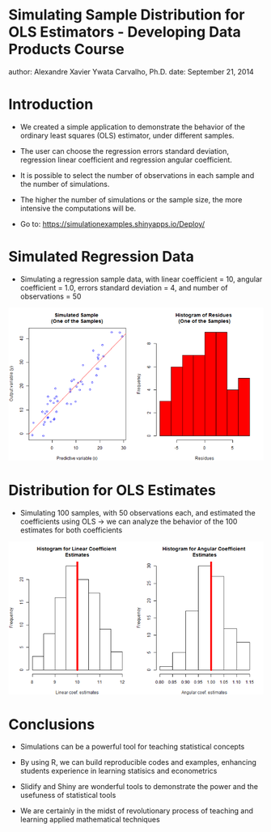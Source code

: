 Simulating Sample Distribution for OLS Estimators - Developing Data Products Course
========================================================
author: Alexandre Xavier Ywata Carvalho, Ph.D.
date: September 21, 2014

Introduction
========================================================

- We created a simple application to demonstrate the behavior of the ordinary least squares (OLS) estimator, under different samples. 

- The user can choose the regression errors standard deviation, regression linear coefficient and regression angular coefficient. 

- It is possible to select the number of observations in each sample and the number of simulations. 

- The higher the number of simulations or the sample size, the more intensive the computations will be.

- Go to: https://simulationexamples.shinyapps.io/Deploy/


Simulated Regression Data
========================================================

- Simulating a regression sample data, with linear coefficient = 10, angular coefficient = 1.0, errors standard deviation = 4, and number of observations = 50

![plot of chunk unnamed-chunk-1](Presentation_ShinyApp-figure/unnamed-chunk-1.png) 

Distribution for OLS Estimates
========================================================

- Simulating 100 samples, with 50 observations each, and estimated the coefficients using OLS -> we can analyze the behavior of the 100 estimates for both coefficients

![plot of chunk unnamed-chunk-2](Presentation_ShinyApp-figure/unnamed-chunk-2.png) 


Conclusions
========================================================

- Simulations can be a powerful tool for teaching statistical concepts

- By using R, we can build reproducible codes and examples, enhancing students experience in learning statisics and econometrics

- Slidify and Shiny are wonderful tools to demonstrate the power and the usefuness of statistical tools

- We are certainly in the midst of revolutionary process of teaching and learning applied mathematical techniques 
